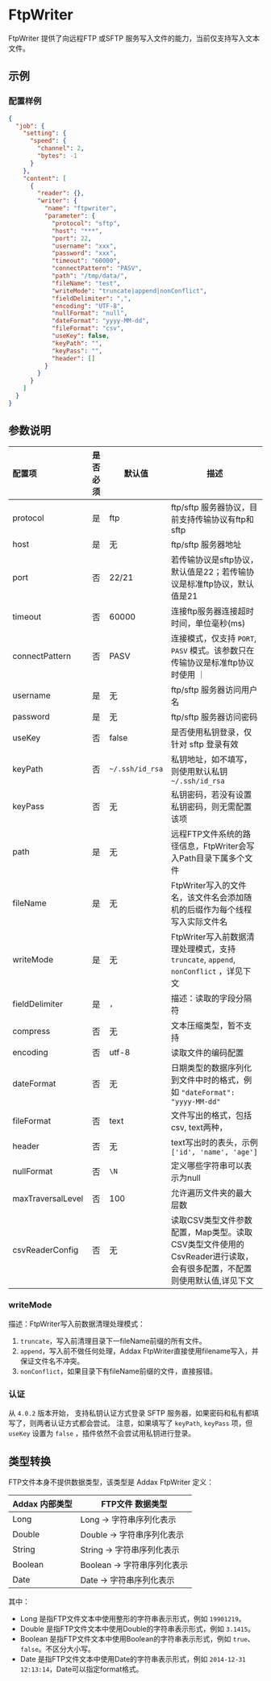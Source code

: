 # FtpWriter

FtpWriter 提供了向远程FTP 或SFTP 服务写入文件的能力，当前仅支持写入文本文件。

## 示例

### 配置样例

```json
{
  "job": {
    "setting": {
      "speed": {
        "channel": 2,
        "bytes": -1
      }
    },
    "content": [
      {
        "reader": {},
        "writer": {
          "name": "ftpwriter",
          "parameter": {
            "protocol": "sftp",
            "host": "***",
            "port": 22,
            "username": "xxx",
            "password": "xxx",
            "timeout": "60000",
            "connectPattern": "PASV",
            "path": "/tmp/data/",
            "fileName": "test",
            "writeMode": "truncate|append|nonConflict",
            "fieldDelimiter": ",",
            "encoding": "UTF-8",
            "nullFormat": "null",
            "dateFormat": "yyyy-MM-dd",
            "fileFormat": "csv",
            "useKey": false,
            "keyPath": "",
            "keyPass": "",
            "header": []
          }
        }
      }
    ]
  }
}
```

## 参数说明

| 配置项            | 是否必须 | 默认值 | 描述                                                                                                                |
| :---------------- | :------: | ------ | ------------------------------------------------------------------------------------------------------------------- |
| protocol          |    是    | ftp     | ftp/sftp 服务器协议，目前支持传输协议有ftp和sftp                                                                          |
| host              |    是    | 无     | ftp/sftp 服务器地址                                                                                                       |
| port              |    否    | 22/21  | 若传输协议是sftp协议，默认值是22；若传输协议是标准ftp协议，默认值是21                                               |
| timeout           |    否    | 60000  | 连接ftp服务器连接超时时间，单位毫秒(ms)                                                                             |
| connectPattern    |    否    | PASV   | 连接模式，仅支持 `PORT`, `PASV` 模式。该参数只在传输协议是标准ftp协议时使用 ｜                                      |
| username          |    是    | 无     | ftp/sftp 服务器访问用户名                                                                                                 |
| password          |    是    | 无     | ftp/sftp 服务器访问密码                                                                                                   |
| useKey            |    否    | false  | 是否使用私钥登录，仅针对 sftp 登录有效 |
| keyPath           |    否    | `~/.ssh/id_rsa`  | 私钥地址，如不填写，则使用默认私钥 `~/.ssh/id_rsa` |
| keyPass           |    否    | 无  | 私钥密码，若没有设置私钥密码，则无需配置该项 |
| path              |    是    | 无     | 远程FTP文件系统的路径信息，FtpWriter会写入Path目录下属多个文件                                                      |
| fileName          |    是    | 无     | FtpWriter写入的文件名，该文件名会添加随机的后缀作为每个线程写入实际文件名                                           |
| writeMode         |    是    | 无     | FtpWriter写入前数据清理处理模式，支持 `truncate`, `append`, `nonConflict` ，详见下文                                |
| fieldDelimiter    |    是    | `,`    | 描述：读取的字段分隔符                                                                                              |
| compress          |    否    | 无     | 文本压缩类型，暂不支持                                                                                              |
| encoding          |    否    | utf-8  | 读取文件的编码配置                                                                                                  |
| dateFormat        |    否    | 无     | 日期类型的数据序列化到文件中时的格式，例如 `"dateFormat": "yyyy-MM-dd"`                                             |
| fileFormat        |    否    | text   | 文件写出的格式，包括csv, text两种，                                                                                 |
| header            |    否    | 无     | text写出时的表头，示例 `['id', 'name', 'age']`                                                                      |
| nullFormat        |    否    | `\N`   | 定义哪些字符串可以表示为null                                                                                        |
| maxTraversalLevel |    否    | 100    | 允许遍历文件夹的最大层数                                                                                            |
| csvReaderConfig   |    否    | 无     | 读取CSV类型文件参数配置，Map类型。读取CSV类型文件使用的CsvReader进行读取，会有很多配置，不配置则使用默认值,详见下文 |

### writeMode

描述：FtpWriter写入前数据清理处理模式：

1. `truncate`，写入前清理目录下一fileName前缀的所有文件。
2. `append`，写入前不做任何处理，Addax FtpWriter直接使用filename写入，并保证文件名不冲突。
3. `nonConflict`，如果目录下有fileName前缀的文件，直接报错。

###  认证

从 `4.0.2` 版本开始， 支持私钥认证方式登录 SFTP 服务器，如果密码和私有都填写了，则两者认证方式都会尝试。
注意，如果填写了 `keyPath`, `keyPass` 项，但 `useKey` 设置为 `false` ，插件依然不会尝试用私钥进行登录。

## 类型转换

FTP文件本身不提供数据类型，该类型是 Addax FtpWriter 定义：

| Addax 内部类型 | FTP文件 数据类型            |
| -------------- | --------------------------- |
| Long           | Long -> 字符串序列化表示    |
| Double         | Double -> 字符串序列化表示  |
| String         | String -> 字符串序列化表示  |
| Boolean        | Boolean -> 字符串序列化表示 |
| Date           | Date -> 字符串序列化表示    |

其中：

- Long 是指FTP文件文本中使用整形的字符串表示形式，例如 `19901219`。
- Double 是指FTP文件文本中使用Double的字符串表示形式，例如 `3.1415`。
- Boolean 是指FTP文件文本中使用Boolean的字符串表示形式，例如 `true`、`false`。不区分大小写。
- Date 是指FTP文件文本中使用Date的字符串表示形式，例如 `2014-12-31 12:13:14`，Date可以指定format格式。